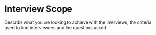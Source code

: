 # Interview Scope

Describe what you are looking to achieve with the interviews, the criteria used to find interviewees and the questions asked
